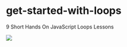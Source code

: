 # get-started-with-loops
9 Short Hands On JavaScript Loops Lessons


![](https://github.com/DrVicki/get-started-with-loops/blob/main/images/1-loops-img%20(1).png)
